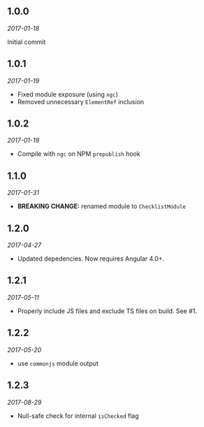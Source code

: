 1.0.0
-----

*2017-01-18*

Initial commit


1.0.1
-----

*2017-01-19*

- Fixed module exposure (using `ngc`)
- Removed unnecessary `ElementRef` inclusion


1.0.2
-----

*2017-01-19*

- Compile with `ngc` on NPM `prepublish` hook


1.1.0
-----

*2017-01-31*

- **BREAKING CHANGE:** renamed module to `ChecklistModule`


1.2.0
-----

*2017-04-27*

- Updated depedencies. Now requires Angular 4.0+.


1.2.1
-----

*2017-05-11*

- Properly include JS files and exclude TS files on build. See #1.


1.2.2
-----

*2017-05-20*

- use `commonjs` module output


1.2.3
-----

*2017-08-29*

- Null-safe check for internal `isChecked` flag
